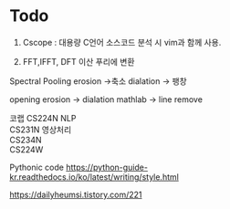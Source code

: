 # Todo

1. Cscope : 대용량 C언어 소스코드 분석 시 vim과 함께 사용.

2. FFT,IFFT, DFT 이산 푸리에 변환

Spectral Pooling 
erosion
->축소
dialation 
-> 팽창

opening
erosion -> dialation
mathlab
-> line remove

코랩
CS224N NLP </br>
CS231N 영상처리 </br>
CS234N </br>
CS224W  </br>

Pythonic code
https://python-guide-kr.readthedocs.io/ko/latest/writing/style.html

https://dailyheumsi.tistory.com/221
